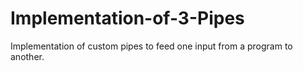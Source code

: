 # Implementation-of-3-Pipes
Implementation of custom pipes to feed one input from a program to another.
